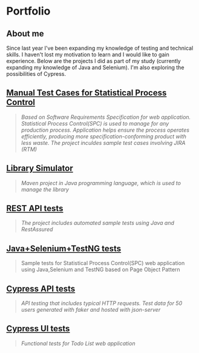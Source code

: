 # Portfolio
## About me
Since last year I've been expanding my knowledge of testing and technical skills. I haven't lost my motivation to learn and I would like to gain experience. Below are the projects I did as part of my study (currently expanding my knowledge of Java and Selenium). I'm also exploring the possibilities of Cypress.


## [Manual Test Cases for Statistical Process Control](https://drive.google.com/file/d/1UuBd6j9zmAqWEOTCTnm7ZSJqYeanwAT4/view?usp=sharing) 
> *Based on Software Requirements Specification for web application. Statistical Process Control(SPC) is used to manage for any production process. Application helps ensure the process operates efficiently, producing more specification-conforming product with less waste. The project inculdes sample test cases involving JIRA (RTM)*
## [Library Simulator](https://github.com/MichnaSylwia/LibrarySimulator-github)
> *Maven project in Java programming language, which is used to manage the library*
## [REST API tests](https://github.com/MichnaSylwia/rest-api-test-lab)
> *The project includes automated sample tests using Java and RestAssured*
## [Java+Selenium+TestNG tests](https://github.com/MichnaSylwia/selenium-java-spc)
> Sample tests for Statistical Process Control(SPC) web application using Java,Selenium and TestNG based on Page Object Pattern
## [Cypress API tests](https://github.com/MichnaSylwia/cypress-api-testing)
> *API testing that includes typical HTTP requests. Test data for 50 users generated with faker and hosted with json-server*
## [Cypress UI tests](https://github.com/MichnaSylwia/cypress-ui-testing-todo-list)
> *Functional tests for Todo List web application*
